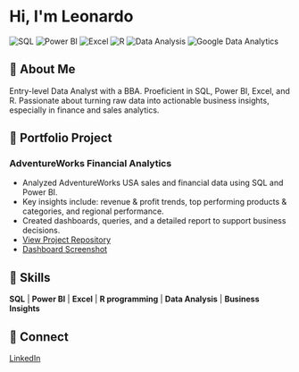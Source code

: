 # Hi, I'm Leonardo

![SQL](https://img.shields.io/badge/SQL-Skills-blue)
![Power BI](https://img.shields.io/badge/Power%20BI-Skills-yellow)
![Excel](https://img.shields.io/badge/Excel-Skills-green)
![R](https://img.shields.io/badge/R-Skills-blue)
![Data Analysis](https://img.shields.io/badge/Data%20Analysis-Skills-red)
![Google Data Analytics](https://img.shields.io/badge/Google%20Data%20Analytics-Certification-brightgreen)

## 👤 About Me
Entry-level Data Analyst with a BBA. Proeficient in SQL, Power BI, Excel, and R. Passionate about turning raw data into actionable business insights, especially in finance and sales analytics.


## 📂 Portfolio Project
### AdventureWorks Financial Analytics
- Analyzed AdventureWorks USA sales and financial data using SQL and Power BI.
- Key insights include: revenue & profit trends, top performing products & categories, and regional performance.
- Created dashboards, queries, and a detailed report to support business decisions.
- [View Project Repository](https://github.com/Leomgama/US-Sales-Performance-AdventureWorks)
- [Dashboard Screenshot](https://github.com/Leomgama/US-Sales-Performance-AdventureWorks/raw/main/Screenshots%20PowerBI/##executive%20overview.png)


## 🧠 Skills
**SQL** | **Power BI** | **Excel** | **R programming** | **Data Analysis** | **Business Insights**

 
## 🔗 Connect
   [LinkedIn](https://www.linkedin.com/in/leonardo-gama-a99648279/)
